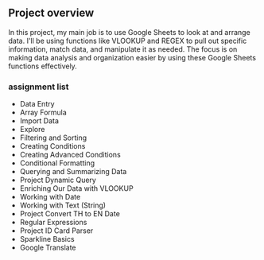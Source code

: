 ## Project overview
In this project, my main job is to use Google Sheets to look at and arrange data. I'll be using functions like VLOOKUP and REGEX to pull out specific information, match data, and manipulate it as needed. The focus is on making data analysis and organization easier by using these Google Sheets functions effectively.

### assignment list
- Data Entry
- Array Formula
- Import Data
- Explore
- Filtering and Sorting
- Creating Conditions
- Creating Advanced Conditions
- Conditional Formatting
- Querying and Summarizing Data
- Project Dynamic Query
- Enriching Our Data with VLOOKUP
- Working with Date
- Working with Text (String)
- Project Convert TH to EN Date
- Regular Expressions
- Project ID Card Parser
- Sparkline Basics
- Google Translate
